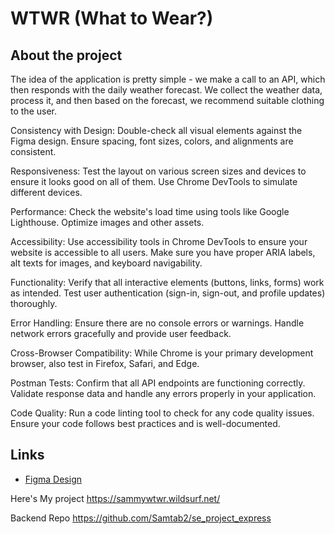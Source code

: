 # WTWR (What to Wear?)

## About the project

The idea of the application is pretty simple - we make a call to an API, which then responds with the daily weather forecast. We collect the weather data, process it, and then based on the forecast, we recommend suitable clothing to the user.



Consistency with Design:
Double-check all visual elements against the Figma design.
Ensure spacing, font sizes, colors, and alignments are consistent.

Responsiveness:
Test the layout on various screen sizes and devices to ensure it looks good on all of them.
Use Chrome DevTools to simulate different devices.

Performance:
Check the website's load time using tools like Google Lighthouse.
Optimize images and other assets.


Accessibility:
Use accessibility tools in Chrome DevTools to ensure your website is accessible to all users.
Make sure you have proper ARIA labels, alt texts for images, and keyboard navigability.

Functionality:
Verify that all interactive elements (buttons, links, forms) work as intended.
Test user authentication (sign-in, sign-out, and profile updates) thoroughly.

Error Handling:
Ensure there are no console errors or warnings.
Handle network errors gracefully and provide user feedback.

Cross-Browser Compatibility:
While Chrome is your primary development browser, also test in Firefox, Safari, and Edge.

Postman Tests:
Confirm that all API endpoints are functioning correctly.
Validate response data and handle any errors properly in your application.

Code Quality:
Run a code linting tool to check for any code quality issues.
Ensure your code follows best practices and is well-documented.









## Links

- [Figma Design](https://www.figma.com/file/DTojSwldenF9UPKQZd6RRb/Sprint-10%3A-WTWR)


Here's My project
https://sammywtwr.wildsurf.net/

Backend Repo 
https://github.com/Samtab2/se_project_express 



